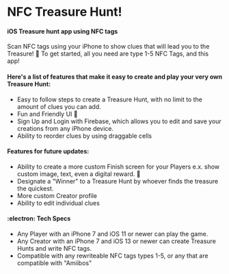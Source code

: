 # NFC Treasure Hunt!
#### iOS Treasure hunt app using NFC tags
Scan NFC tags using your iPhone to show clues that will lead you to the Treasure! 💎
To get started, all you need are type 1-5 NFC Tags, and this app!

#### Here's a list of features that make it easy to create and play your very own Treasure Hunt:
* Easy to follow steps to create a Treasure Hunt, with no limit to the amount of clues you can add.
* Fun and Friendly UI 📱
* Sign Up and Login with Firebase, which allows you to edit and save your creations from any iPhone device.
* Ability to reorder clues by using draggable cells

#### Features for future updates:
* Ability to create a more custom Finish screen for your Players e.x. show custom image, text, even a digital reward. 🎁
* Designate a "Winner" to a Treasure Hunt by whoever finds the treasure the quickest.
* More custom Creator profile
* Ability to edit individual clues

#### :electron: Tech Specs
* Any Player with an iPhone 7 and iOS 11 or newer can play the game.
* Any Creator with an iPhone 7 and iOS 13 or newer can create Treasure Hunts and write NFC tags.
* Compatible with any rewriteable NFC tags types 1-5, or any that are compatible with "Amiibos"
